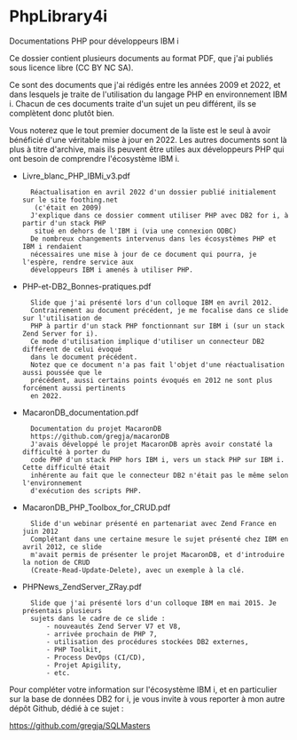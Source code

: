 # PhpLibrary4i
Documentations PHP pour développeurs IBM i

Ce dossier contient plusieurs documents au format PDF, que j'ai publiés sous licence libre (CC BY NC SA).

Ce sont des documents que j'ai rédigés entre les années 2009 et 2022, et dans lesquels je traite de l'utilisation du langage PHP en environnement IBM i. Chacun de ces documents traite d'un sujet un peu différent, ils se complètent donc plutôt bien.

Vous noterez que le tout premier document de la liste est le seul à avoir bénéficié d'une véritable mise à jour en 2022. Les autres documents sont là plus à titre d'archive, mais ils peuvent être utiles aux développeurs PHP qui ont besoin de comprendre l'écosystème IBM i.

- Livre_blanc_PHP_IBMi_v3.pdf

        Réactualisation en avril 2022 d'un dossier publié initialement sur le site foothing.net
         (c'était en 2009)
        J'explique dans ce dossier comment utiliser PHP avec DB2 for i, à partir d'un stack PHP
         situé en dehors de l'IBM i (via une connexion ODBC)
        De nombreux changements intervenus dans les écosystèmes PHP et IBM i rendaient 
        nécessaires une mise à jour de ce document qui pourra, je l'espère, rendre service aux 
        développeurs IBM i amenés à utiliser PHP.

- PHP-et-DB2_Bonnes-pratiques.pdf

        Slide que j'ai présenté lors d'un colloque IBM en avril 2012.
        Contrairement au document précédent, je me focalise dans ce slide sur l'utilisation de 
        PHP à partir d'un stack PHP fonctionnant sur IBM i (sur un stack Zend Server for i).
        Ce mode d'utilisation implique d'utiliser un connecteur DB2 différent de celui évoqué 
        dans le document précédent. 
        Notez que ce document n'a pas fait l'objet d'une réactualisation aussi poussée que le 
        précédent, aussi certains points évoqués en 2012 ne sont plus forcément aussi pertinents 
        en 2022.


- MacaronDB_documentation.pdf

        Documentation du projet MacaronDB
        https://github.com/gregja/macaronDB
        J'avais développé le projet MacaronDB après avoir constaté la difficulté à porter du 
        code PHP d'un stack PHP hors IBM i, vers un stack PHP sur IBM i. Cette difficulté était 
        inhérente au fait que le connecteur DB2 n'était pas le même selon l'environnement 
        d'exécution des scripts PHP. 
         

- MacaronDB_PHP_Toolbox_for_CRUD.pdf

        Slide d'un webinar présenté en partenariat avec Zend France en juin 2012
        Complétant dans une certaine mesure le sujet présenté chez IBM en avril 2012, ce slide 
        m'avait permis de présenter le projet MacaronDB, et d'introduire la notion de CRUD 
        (Create-Read-Update-Delete), avec un exemple à la clé.

- PHPNews_ZendServer_ZRay.pdf

        Slide que j'ai présenté lors d'un colloque IBM en mai 2015. Je présentais plusieurs 
        sujets dans le cadre de ce slide : 
            - nouveautés Zend Server V7 et V8, 
            - arrivée prochain de PHP 7, 
            - utilisation des procédures stockées DB2 externes, 
            - PHP Toolkit, 
            - Process DevOps (CI/CD), 
            - Projet Apigility,
            - etc.

Pour compléter votre information sur l'écosystème IBM i, et en particulier sur la base de données DB2 for i, je vous invite à vous reporter à mon autre dépôt Github, dédié à ce sujet :

https://github.com/gregja/SQLMasters


